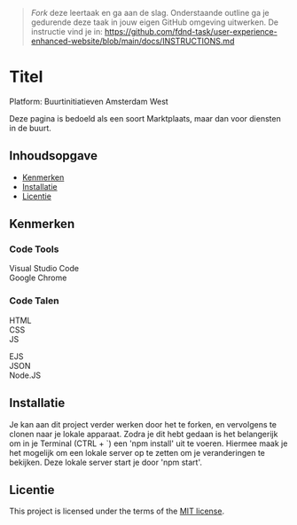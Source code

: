 > _Fork_ deze leertaak en ga aan de slag. Onderstaande outline ga je gedurende deze taak in jouw eigen GitHub omgeving uitwerken. De instructie vind je in:
> https://github.com/fdnd-task/user-experience-enhanced-website/blob/main/docs/INSTRUCTIONS.md

# Titel
Platform: Buurtinitiatieven Amsterdam West

Deze pagina is bedoeld als een soort Marktplaats, maar dan voor diensten in de buurt.

## Inhoudsopgave
  * [Kenmerken](#kenmerken)
  * [Installatie](#installatie)
  * [Licentie](#licentie)

## Kenmerken

### Code Tools
Visual Studio Code <br>
Google Chrome

### Code Talen
HTML <br>
CSS <br>
JS

EJS <br>
JSON <br>
Node.JS<br>

## Installatie
Je kan aan dit project verder werken door het te forken, en vervolgens te clonen naar je lokale apparaat. Zodra je dit hebt gedaan is het belangerijk om in je Terminal (CTRL +  `) een 'npm install' uit te voeren. Hiermee maak je het mogelijk om een lokale server op te zetten om je veranderingen te bekijken. Deze lokale server start je door 'npm start'.

## Licentie

This project is licensed under the terms of the [MIT license](./LICENSE).
